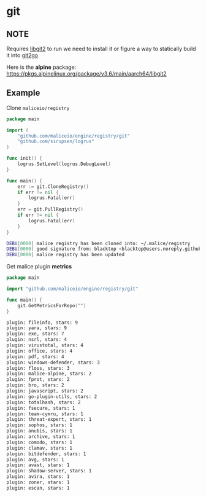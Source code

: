 git
===

NOTE
----

Requires [libgit2](https://github.com/libgit2/libgit2) to run we need to install it or figure a way to statically build it into [git2go](https://github.com/libgit2/git2go)

Here is the **alpine** package: https://pkgs.alpinelinux.org/package/v3.6/main/aarch64/libgit2

Example
-------

Clone `maliceio/registry`

```go
package main

import (
	"github.com/maliceio/engine/registry/git"
	"github.com/sirupsen/logrus"
)

func init() {
	logrus.SetLevel(logrus.DebugLevel)
}

func main() {
	err := git.CloneRegistry()
	if err != nil {
		logrus.Fatal(err)
	}
	err = git.PullRegistry()
	if err != nil {
		logrus.Fatal(err)
	}
}
```

```sh
DEBU[0000] malice registry has been cloned into: ~/.malice/registry
DEBU[0000] good signature from: blacktop <blacktop@users.noreply.github.com>
DEBU[0000] malice registry has been updated
```

Get malice plugin **metrics**

```go
package main

import "github.com/maliceio/engine/registry/git"

func main() {
	git.GetMetricsForRepo("")
}
```

```sh
plugin: fileinfo, stars: 9
plugin: yara, stars: 9
plugin: exe, stars: 7
plugin: nsrl, stars: 4
plugin: virustotal, stars: 4
plugin: office, stars: 4
plugin: pdf, stars: 4
plugin: windows-defender, stars: 3
plugin: floss, stars: 3
plugin: malice-alpine, stars: 2
plugin: fprot, stars: 2
plugin: bro, stars: 2
plugin: javascript, stars: 2
plugin: go-plugin-utils, stars: 2
plugin: totalhash, stars: 2
plugin: fsecure, stars: 1
plugin: team-cymru, stars: 1
plugin: threat-expert, stars: 1
plugin: sophos, stars: 1
plugin: anubis, stars: 1
plugin: archive, stars: 1
plugin: comodo, stars: 1
plugin: clamav, stars: 1
plugin: bitdefender, stars: 1
plugin: avg, stars: 1
plugin: avast, stars: 1
plugin: shadow-server, stars: 1
plugin: avira, stars: 1
plugin: zoner, stars: 1
plugin: escan, stars: 1
```